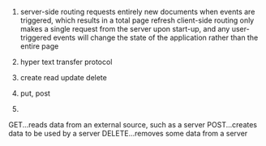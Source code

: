 
1.  server-side routing requests entirely new documents when events are triggered, which results in a total page refresh
    client-side routing only makes a single request from the server upon start-up, and any user-triggered events will change the state of the application
      rather than the entire page

2. hyper text transfer protocol

3. create read update delete

4. put, post

5.
  GET...reads data from an external source, such as a server
  POST...creates data to be used by a server
  DELETE...removes some data from a server
